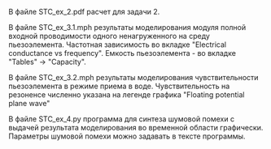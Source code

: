 В файле STC_ex_2.pdf расчет для задачи 2.

В файле STC_ex_3.1.mph результаты моделирования модуля полной входной проводимости одного ненагруженного на среду пьезоэлемента. Частотная зависимость во вкладке "Electrical conductance vs frequency". Емкость пьезоэлемента - во вкладке "Tables" -> "Capacity".

В файле STC_ex_3.2.mph результаты моделирования чувствительности пьезоэлемента в режиме приема в воде. Чувствительность на резоненсе численно указана на легенде графика "Floating potential plane wave"

В файле STC_ex_4.py программа для синтеза шумовой помехи с выдачей результата моделирования во временной области графически. Параметры шумовой помехи можно задавать в тексте программы.
